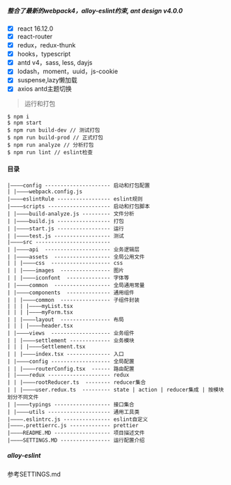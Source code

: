 ##### 整合了最新的webpack4，alloy-eslint约束, ant design v4.0.0


- [x] react 16.12.0
- [x] react-router
- [x] redux，redux-thunk
- [x] hooks，typescript
- [x] antd v4，sass, less, dayjs
- [x] lodash，moment，uuid，js-cookie
- [x] suspense,lazy懒加载
- [x] axios antd主题切换

> 运行和打包

```
$ npm i
$ npm start
$ npm run build-dev // 测试打包
$ npm run build-prod // 正式打包
$ npm run analyze // 分析打包
$ npm run lint // eslint检查
```

#### 目录

```
|————config --------------------- 启动和打包配置
| |————webpack.config.js
|————eslintRule ----------------- eslint规则
|————scripts -------------------- 启动和打包脚本
| |————build-analyze.js --------- 文件分析
| |————build.js ----------------- 打包
| |————start.js ----------------- 运行
| |————test.js ------------------ 测试
|————src ------------------------
| |————api  --------------------- 业务逻辑层
| |————assets  ------------------ 全局公用文件
| | |————css  ------------------- css
| | |————images  ---------------- 图片
| | |————iconfont  -------------- 字体等
| |————common  ------------------ 全局通用常量
| |————components  -------------- 通用组件
| | |————common  ---------------- 子组件封装
| | | |————myList.tsx
| | | |————myForm.tsx
| | |————layout  ---------------- 布局
| | | |————header.tsx
| |————views  ------------------- 业务组件
| | |————settlement ------------- 业务模块
| | | |————Settlement.tsx
| | |————index.tsx -------------- 入口
| |————config ------------------- 全局配置
| | |————routerConfig.tsx  ------ 路由配置
| |————redux -------------------- redux
| | |————rootReducer.ts  -------- reducer集合
| | |————user.redux.ts  --------- state | action | reducer集成 | 按模块划分不同文件
| |————typings ------------------ 接口集合
| |————utils -------------------- 通用工具类
|————.eslintrc.js --------------- eslint自定义
|————.prettierrc.js ------------- prettier
|————README.MD ------------------ 项目描述文件
|————SETTINGS.MD ---------------- 运行配置介绍
```


##### alloy-eslint

参考SETTINGS.md

